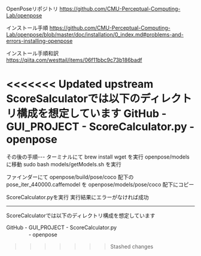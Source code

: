 OpenPoseリポジトリ
https://github.com/CMU-Perceptual-Computing-Lab/openpose

インストール手順
https://github.com/CMU-Perceptual-Computing-Lab/openpose/blob/master/doc/installation/0_index.md#problems-and-errors-installing-openpose

インストール手順和訳
https://qiita.com/westtail/items/06f11bbc9c73b186badf

<<<<<<< Updated upstream
ScoreSalculatorでは以下のディレクトリ構成を想定しています
GitHub  -   GUI_PROJECT -   ScoreCalculator.py
        -   openpose
=======
その後の手順---
ターミナルにて
brew install wget を実行
openpose/models に移動
sudo bash models/getModels.sh を実行

ファインダーにて
openpose/build/pose/coco 配下の pose_iter_440000.caffemodel を
openpose/models/pose/coco 配下にコピー

ScoreCalculator.pyを実行
実行結果にエラーがなければ成功

---
ScoreCalculatorでは以下のディレクトリ構成を想定しています
<p>
GitHub  -   GUI_PROJECT -   ScoreCalculator.py<br>
&nbsp;　　　　-   openpose

>>>>>>> Stashed changes
